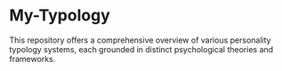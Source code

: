 # My-Typology
This repository offers a comprehensive overview of various personality typology systems, each grounded in distinct psychological theories and frameworks.
